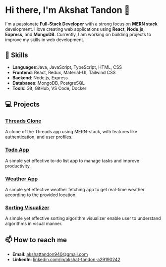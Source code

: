 # Hi there, I'm Akshat Tandon 👋

I'm a passionate **Full-Stack Developer** with a strong focus on **MERN stack** development. I love creating web applications using **React**, **Node.js**, **Express**, and **MongoDB**. Currently, I am working on building projects to improve my skills in web development.

## 🚀 Skills
- **Languages**:Java, JavaScript, TypeScript, HTML, CSS
- **Frontend**: React, Redux, Material-UI, Tailwind CSS
- **Backend**: Node.js, Express
- **Databases**: MongoDB, PostgreSQL
- **Tools**: Git, GitHub, VS Code, Docker

## 💻 Projects

### [Threads Clone](https://github.com/akshattnd/threadClone)
A clone of the Threads app using MERN-stack, with features like authentication, and user profiles.
### [Todo App](https://github.com/akshattnd/todoApp)
A simple yet effective to-do list app to manage tasks and improve productivity.
### [Weather App](https://github.com/akshattnd/weatherApp)
A simple yet effective weather fetching app to get real-time weather according to the provided location.
### [Sorting Visualizer](https://github.com/akshattnd/Sorting-algorithm-visualizer)
A simple yet effective sorting algorithm visualizer enable user to understand algorithms in visual manner.

## 📫 How to reach me
- **Email**: [akshattandon940@gmail.com](mailto:akshattandon940@gmail.com)
- **LinkedIn**: [linkedin.com/in/akshat-tandon-a29190242](https://linkedin.com/in/akshat-tandon-a29190242/)

